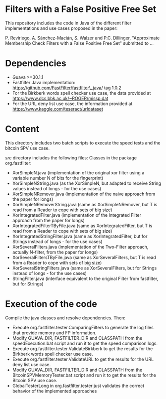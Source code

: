 # Filters with a False Positive Free Set
This repository includes the code in Java of the different filter implementations and use cases proposed in the paper:

P. Reviriego, A. Sánchez-Macián, S. Walzer and P.C. Dillinger, "Approximate Membership Check Filters with a False Positive Free Set" submitted to ...

# Dependencies
- Guava >=30.1.1
- Fastfilter Java implementation: https://github.com/FastFilter/fastfilter\_java/ tag 1.0.2
- For the Birkberk words spell checker use case, the data provided at https://www.dcs.bbk.ac.uk/~ROGER/missp.dat
- For the URL deny list use case, the information provided at https://www.kaggle.com/teseract/urldataset

# Content
This directory includes two batch scripts to execute the speed tests and the bitcoin SPV use case.

*src* directory includes the following files:
Classes in the package org.fastfilter:
- XorSimpleN.java (implementation of the original xor filter using a variable number N of bits for the fingerprint)
- XorSimpleNString.java (as the XorSimpleN, but adapted to receive String values instead of longs - for the use cases)
- XorSimpleNRemover.java (implementation of the naive approach from the paper for longs) 
- XorSimpleNRemoverString.java (same as XorSimpleNRemover, but T is read from a Reader to cope with sets of big size)
- XorIntegratedFilter.java (implementation of the Integrated Filter approach from the paper for longs) 
- XorIntegratedFilterTByFile.java (same as XorIntegratedFilter, but T is read from a Reader to cope with sets of big size)
- XorIntegratedStringFilter.java (same as XorIntegratedFilter, but for Strings instead of longs - for the use cases)
- XorSeveralFilters.java (implementation of the Two-Filter approach, actually N-filter, from the paper for longs) 
- XorSeveralFiltersTByFile.java (same as XorSeveralFilters, but T is read from a Reader to cope with sets of big size)
- XorSeveralStringFilters.java (same as XorSeveralFilters, but for Strings instead of longs - for the use cases)
- StringFilter.java (interface equivalent to the original Filter from fastfilter, but for Strings)

# Execution of the code
Compile the java classes and resolve dependencies. Then:
- Execute org.fastfilter.tester.ComparingFilters to generate the log files that provide memory and FP information.
- Modify GUAVA_DIR, FASTFILTER_DIR and CLASSPATH from the speedExecution.bat script and run it to get the speed comparison logs.
- Execute org.fastfilter.tester.ValidateBirkberk to get the results for the Birkberk words spell checker use case.
- Execute org.fastfilter.tester.ValidateURL to get the results for the URL deny list use case.
- Modify GUAVA_DIR, FASTFILTER_DIR and CLASSPATH from the BitcoinSPVMemoryTester.bat script and run it to get the results for the Bitcoin SPV use case.
- GlobalTesterLong in org.fastfilter.tester just validates the correct behavior of the implemented approaches
